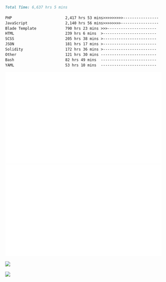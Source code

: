 <!--START_SECTION:waka-->

```markdown
Total Time: 6,637 hrs 5 mins

PHP                        2,417 hrs 53 mins>>>>>>>>>----------------   35.78 %
JavaScript                 2,140 hrs 56 mins>>>>>>>>-----------------   31.68 %
Blade Template             790 hrs 23 mins >>>----------------------   11.69 %
HTML                       239 hrs 6 mins  >------------------------   03.54 %
SCSS                       205 hrs 38 mins >------------------------   03.04 %
JSON                       181 hrs 17 mins >------------------------   02.68 %
Solidity                   172 hrs 36 mins >------------------------   02.55 %
Other                      121 hrs 30 mins -------------------------   01.80 %
Bash                       82 hrs 49 mins  -------------------------   01.23 %
YAML                       53 hrs 10 mins  -------------------------   00.79 %
```

<!--END_SECTION:waka-->

![](https://raw.githubusercontent.com/DrMaxis/github-stats-transparent/output/generated/overview.svg)
![](https://raw.githubusercontent.com/DrMaxis/github-stats-transparent/output/generated/languages.svg)

![](https://git-readme-stats-drmaxis-projects.vercel.app/api?username=drmaxis&show_icons=true&theme=outrun&count_private=true&show=reviews,discussions_started,discussions_answered,prs_merged,prs_merged_percentage&custom_title=2024%20Github%20Rank)
 
<a href="https://count.getloli.com/"><img src="https://count.getloli.com/get/@:maxis-the-alchemist?theme=rule34"></a>
<!-- https://count.getloli.com/get/@alchemist?theme=rule34 -->
<br>
